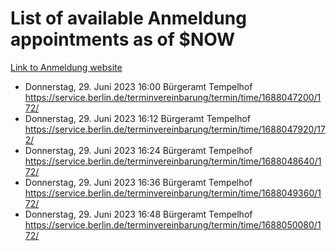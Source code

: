 # List of available Anmeldung appointments as of $NOW
[Link to Anmeldung website](https://service.berlin.de/terminvereinbarung/termin/tag.php?termin=1&anliegen[]=120686&dienstleisterlist=122210,122217,327316,122219,327312,122227,327314,122231,327346,122243,327348,122254,122252,329742,122260,329745,122262,329748,122271,327278,122273,327274,122277,327276,330436,122280,327294,122282,327290,122284,327292,122291,327270,122285,327266,122286,327264,122296,327268,150230,329760,122297,327286,122294,327284,122312,329763,122314,329775,122304,327330,122311,327334,122309,327332,317869,122281,327352,122279,329772,122283,122276,327324,122274,327326,122267,329766,122246,327318,122251,327320,122257,327322,122208,327298,122226,327300&herkunft=http%3A%2F%2Fservice.berlin.de%2Fdienstleistung%2F120686%2F)
- Donnerstag, 29. Juni 2023 16:00 Bürgeramt Tempelhof https://service.berlin.de/terminvereinbarung/termin/time/1688047200/172/
- Donnerstag, 29. Juni 2023 16:12 Bürgeramt Tempelhof https://service.berlin.de/terminvereinbarung/termin/time/1688047920/172/
- Donnerstag, 29. Juni 2023 16:24 Bürgeramt Tempelhof https://service.berlin.de/terminvereinbarung/termin/time/1688048640/172/
- Donnerstag, 29. Juni 2023 16:36 Bürgeramt Tempelhof https://service.berlin.de/terminvereinbarung/termin/time/1688049360/172/
- Donnerstag, 29. Juni 2023 16:48 Bürgeramt Tempelhof https://service.berlin.de/terminvereinbarung/termin/time/1688050080/172/
